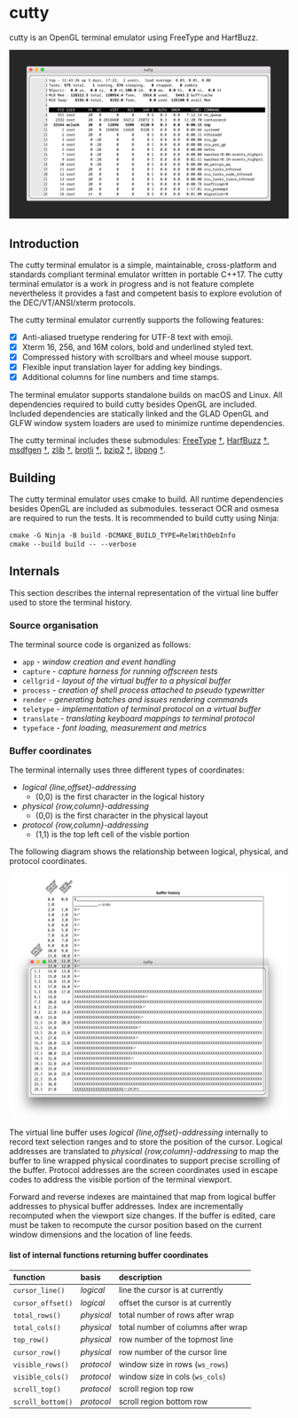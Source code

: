 # cutty

cutty is an OpenGL terminal emulator using FreeType and HarfBuzz.

![cutty](/images/cutty-screenshot.png)

## Introduction

The cutty terminal emulator is a simple, maintainable, cross-platform
and standards compliant terminal emulator written in portable C++17.
The cutty terminal emulator is a work in progress and is not feature
complete nevertheless it provides a fast and competent basis to explore
evolution of the DEC/VT/ANSI/xterm protocols.

The cutty terminal emulator currently supports the following features:

- [X] Anti-aliased truetype rendering for UTF-8 text with emoji.
- [X] Xterm 16, 256, and 16M colors, bold and underlined styled text.
- [X] Compressed history with scrollbars and wheel mouse support.
- [X] Flexible input translation layer for adding key bindings.
- [X] Additional columns for line numbers and time stamps.

The terminal emulator supports standalone builds on macOS and Linux.
All dependencies required to build cutty besides OpenGL are included.
Included dependencies are statically linked and the GLAD OpenGL and
GLFW window system loaders are used to minimize runtime dependencies.

The cutty terminal includes these submodules:
[FreeType](https://github.com/freetype/freetype.git)
[†](https://www.freetype.org/),
[HarfBuzz](https://github.com/harfbuzz/harfbuzz)
[†](https://harfbuzz.github.io/),
[msdfgen](https://github.com/Chlumsky/msdfgen)
[†](https://github.com/Chlumsky/msdfgen/files/3050967/thesis.pdf),
[zlib](https://github.com/madler/zlib.git)
[†](http://zlib.net/),
[brotli](https://github.com/google/brotli.git)
[†](https://en.wikipedia.org/wiki/Brotli),
[bzip2](https://gitlab.com/federicomenaquintero/bzip2.git)
[†](https://www.sourceware.org/bzip2/),
[libpng](https://github.com/glennrp/libpng)
[†](http://www.libpng.org/pub/png/libpng.html).

## Building

The cutty terminal emulator uses cmake to build. All runtime dependencies
besides OpenGL are included as submodules. tesseract OCR and osmesa are
required to run the tests. It is recommended to build cutty using Ninja:

```
cmake -G Ninja -B build -DCMAKE_BUILD_TYPE=RelWithDebInfo
cmake --build build -- --verbose
```

## Internals

This section describes the internal representation of the virtual line
buffer used to store the terminal history.

### Source organisation

The terminal source code is organized as follows:

- `app` - _window creation and event handling_
- `capture` - _capture harness for running offscreen tests_
- `cellgrid` - _layout of the virtual buffer to a physical buffer_
- `process` - _creation of shell process attached to pseudo typewritter_
- `render` - _generating batches and issues rendering commands_
- `teletype` - _implementation of terminal protocol on a virtual buffer_
- `translate` - _translating keyboard mappings to terminal protocol_
- `typeface` - _font loading, measurement and metrics_

### Buffer coordinates

The terminal internally uses three different types of coordinates:

- _logical {line,offset}-addressing_
  - (0,0) is the first character in the logical history
- _physical {row,column}-addressing_
  - (0,0) is the first character in the physical layout
- _protocol {row,column}-addressing_
  - (1,1) is the top left cell of the visble portion

The following diagram shows the relationship between logical, physical,
and protocol coordinates.

![coordinates](/images/cutty-coordinates.png)

The virtual line buffer uses _logical {line,offset}-addressing_ internally
to record text selection ranges and to store the position of the cursor.
Logical addresses are translated to _physical {row,column}-addressing_
to map the buffer to line wrapped physical coordinates to support precise
scrolling of the buffer. Protocol addresses are the screen coordinates used
in escape codes to address the visible portion of the terminal viewport.

Forward and reverse indexes are maintained that map from logical buffer
addresses to physical buffer addresses. Index are incrementally recomputed
when the viewport size changes. If the buffer is edited, care must be taken
to recompute the cursor position based on the current window dimensions and
the location of line feeds.

#### list of internal functions returning buffer coordinates

| function          | basis      | description                          |
|:------------------|:-----------|:-------------------------------------|
| `cursor_line()`   | _logical_  | line the cursor is at currently      |
| `cursor_offset()` | _logical_  | offset the cursor is at currently    |
| `total_rows()`    | _physical_ | total number of rows after wrap      |
| `total_cols()`    | _physical_ | total number of columns after wrap   |
| `top_row()`       | _physical_ | row number of the topmost line       |
| `cursor_row()`    | _physical_ | row number of the cursor line        |
| `visible_rows()`  | _protocol_ | window size in rows (`ws_rows`)      |
| `visible_cols()`  | _protocol_ | window size in cols (`ws_cols`)      |
| `scroll_top()`    | _protocol_ | scroll region top row                |
| `scroll_bottom()` | _protocol_ | scroll region bottom row             |
